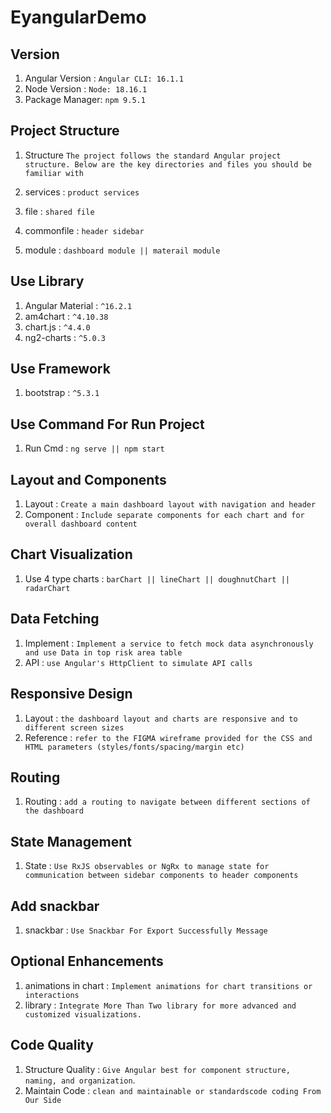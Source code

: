 # EyangularDemo


Version
---------------

1. Angular Version : `Angular CLI: 16.1.1`
2. Node Version : `Node: 18.16.1`
3. Package Manager: `npm 9.5.1`

Project Structure
-----------------

1. Structure `The project follows the standard Angular project structure. Below are the key directories and files you should be familiar with`

1. services : `product services`
2. file : `shared file`
3. commonfile : `header sidebar`
4. module : `dashboard module || materail module`

Use Library
-----------

1. Angular Material : `^16.2.1`
2. am4chart : `^4.10.38`
3. chart.js : `^4.4.0`
4. ng2-charts : `^5.0.3`

Use Framework
-------------

1. bootstrap : `^5.3.1` 

Use Command For Run Project
---------------------------

1. Run Cmd : `ng serve || npm start`

Layout and Components
---------------------

1. Layout : `Create a main dashboard layout with navigation and header`
2. Component : `Include separate components for each chart and for overall dashboard content`

Chart Visualization
-------------------

1. Use 4 type charts : `barChart || lineChart || doughnutChart || radarChart`

Data Fetching
-------------

1. Implement : `Implement a service to fetch mock data asynchronously and use Data in top risk area table`
2. API : `use Angular's HttpClient to simulate API calls`

Responsive Design
------------------

1. Layout : `the dashboard layout and charts are responsive and to different screen sizes`
2. Reference : `refer to the FIGMA wireframe provided for the CSS and HTML parameters (styles/fonts/spacing/margin etc)`

Routing
-------

1. Routing : `add a routing to navigate between different sections of the dashboard`

State Management
----------------
1. State : `Use RxJS observables or NgRx to manage state for communication between sidebar components to header components`

Add snackbar
------------

1. snackbar : `Use Snackbar For Export Successfully Message`

Optional Enhancements
---------------------

1. animations in chart : `Implement animations for chart transitions or interactions`
2. library : `Integrate More Than Two library for more advanced and customized visualizations.`

Code Quality
------------

1. Structure Quality : `Give Angular best for component structure, naming, and organization`.
2. Maintain Code : `clean and maintainable or standardscode coding From Our Side`